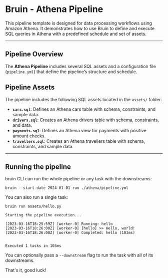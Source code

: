 # Bruin - Athena Pipeline

This pipeline template is designed for data processing workflows using Amazon Athena. It demonstrates how to use Bruin to define and execute SQL queries in Athena with a predefined schedule and set of assets.

---

## Pipeline Overview

The **Athena Pipeline** includes several SQL assets and a configuration file (`pipeline.yml`) that define the pipeline’s structure and schedule.

## Pipeline Assets

The pipeline includes the following SQL assets located in the `assets/` folder:

- **`cars.sql`**: Defines an Athena cars table with schema, constraints, and sample data.
- **`drivers.sql`**: Creates an Athena drivers table with schema, constraints, and data.
- **`payments.sql`**:  Defines an Athena view for payments with positive amount checks.
- **`travellers.sql`**: Creates an Athena travellers table with schema, constraints, and sample data.

---


## Running the pipeline

bruin CLI can run the whole pipeline or any task with the downstreams:

```shell
bruin --start-date 2024-01-01 run ./athena/pipeline.yml
```

You can also run a single task:

```shell
bruin run assets/hello.py                            
```

```shell
Starting the pipeline execution...

[2023-03-16T18:25:59Z] [worker-0] Running: hello
[2023-03-16T18:26:00Z] [worker-0] [hello] >> Hello, world!
[2023-03-16T18:26:00Z] [worker-0] Completed: hello (103ms)


Executed 1 tasks in 103ms
```

You can optionally pass a `--downstream` flag to run the task with all of its downstreams.

That's it, good luck!
